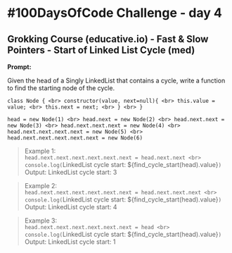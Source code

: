 # #100DaysOfCode Challenge - day 4

## Grokking Course (educative.io) - Fast & Slow Pointers - Start of Linked List Cycle (med)

**Prompt:**

Given the head of a Singly LinkedList that contains a cycle, write a function to find the starting node of the cycle.

`class Node { <br>
    constructor(value, next=null){ <br>
      this.value = value; <br>
      this.next = next; <br>
    } <br>
  }`

  `head = new Node(1) <br>
  head.next = new Node(2) <br>
  head.next.next = new Node(3) <br>
  head.next.next.next = new Node(4) <br>
  head.next.next.next.next = new Node(5) <br>
  head.next.next.next.next.next = new Node(6)`
   

> Example 1: <br>
  `head.next.next.next.next.next.next = head.next.next <br>
  console.log(`LinkedList cycle start: ${find_cycle_start(head).value}`)` <br>
> Output:  LinkedList cycle start: 3

> Example 2: <br>
  `head.next.next.next.next.next.next = head.next.next.next <br>
  console.log(`LinkedList cycle start: ${find_cycle_start(head).value}`)` <br>
> Output:  LinkedList cycle start: 4

> Example 3: <br>
  `head.next.next.next.next.next.next = head <br>
  console.log(`LinkedList cycle start: ${find_cycle_start(head).value}`)` <br>
> Output:  LinkedList cycle start: 1
